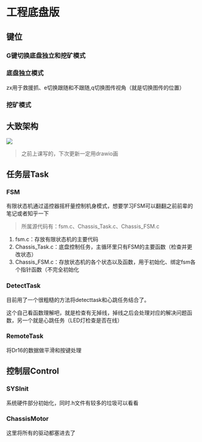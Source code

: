 # 工程底盘版

## 键位

### G键切换底盘独立和挖矿模式

### 底盘独立模式

zx用于救援抓、e切换跟随和不跟随,q切换图传视角（就是切换图传的位置）




### 挖矿模式





## 大致架构

![](https://pic.imgdb.cn/item/63c8d854be43e0d30e4bfcd5.jpg)

> 之前上课写的，下次更新一定用drawio画



## 任务层Task

### FSM

有限状态机通过遥控器摇杆量控制机身模式，想要学习FSM可以翻翻之前前辈的笔记或者知乎一下

> 所属源代码有：fsm.c、Chassis_Task.c、Chassis_FSM.c

1. fsm.c：存放有限状态机的主要代码
2. Chassis_Task.c：底盘控制任务，主循环里只有FSM的主要函数（检查并更改状态）
3. Chassis_FSM.c：存放状态机的各个状态以及函数，用于初始化、绑定fsm各个指针函数（不完全初始化

### DetectTask

目前用了一个很粗糙的方法将detecttask和心跳任务结合了。

这个自己看函数理解吧，就是检查有无掉线，掉线之后会处理对应的解决问题函数，另一个就是心跳任务（LED灯检查是否在线）

### RemoteTask

将Dr16的数据做平滑和按键处理



## 控制层Control

### SYSInit

系统硬件部分初始化，同时.h文件有较多的垃圾可以看看

### ChassisMotor

这里将所有的驱动都塞进去了
